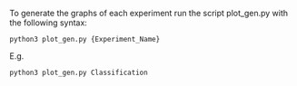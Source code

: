 To generate the graphs of each experiment run the script plot_gen.py with the following syntax:

`python3 plot_gen.py {Experiment_Name}`

E.g.

`python3 plot_gen.py Classification`
